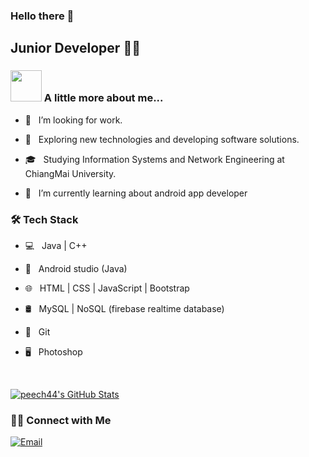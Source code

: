 ### Hello there 👋

## Junior Developer 👨‍💻

### <img src="https://media.giphy.com/media/VgCDAzcKvsR6OM0uWg/giphy.gif" width="50"> A little more about me...  

- 🤔 &nbsp; I’m looking for work.

- 🤔 &nbsp; Exploring new technologies and developing software solutions.

- 🎓 &nbsp; Studying Information Systems and Network Engineering at ChiangMai University.

- 🌱 &nbsp; I’m currently learning about android app developer

<h3>🛠 Tech Stack</h3>

- 💻 &nbsp; Java | C++ 

- 📱 &nbsp; Android studio (Java)

- 🌐 &nbsp; HTML | CSS | JavaScript | Bootstrap 

- 🛢 &nbsp; MySQL | NoSQL (firebase realtime database)

- 🔧 &nbsp; Git 

- 🖥 &nbsp;  Photoshop

<br/>

[![peech44's GitHub Stats](https://github-readme-stats.vercel.app/api?username=peech44&show_icons=true)](https://github.com/peech44)


<h3> 🤝🏻 Connect with Me </h3>
<a href="mailto:perawitsamart@gmail.com"><img alt="Email" src="https://img.shields.io/badge/Email-perawitsamart@gmail.com-blue?style=flat-square&logo=gmail"></a>
<!--
**peech44/peech44** is a ✨ _special_ ✨ repository because its `README.md` (this file) appears on your GitHub profile.

Here are some ideas to get you started:

- 🔭 I’m currently working on ...
- 🌱 I’m currently learning ...
- 👯 I’m looking to collaborate on ...
- 🤔 I’m looking for help with ...
- 💬 Ask me about ...
- 📫 How to reach me: ...
- 😄 Pronouns: ...
- ⚡ Fun fact: ...
-->



